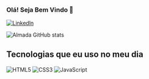 ### Olá! Seja Bem Vindo 👋

[![Linkedln](https://img.shields.io/badge/LinkedIn-0077B5?style=for-the-badge&logo=linkedin&logoColor=white)](https://www.linkedin.com/in/joaovalmada/)

![Almada GitHub stats](https://github-readme-stats.vercel.app/api?username=joao-almada&show_icons=true&theme=radical)

## Tecnologias que eu uso no meu dia

<div style="display: inline_block">
  <img align= "center" alt="HTML5" src= "https://img.shields.io/badge/HTML5-E34F26?style=for-the-badge&logo=html5&logoColor=white" />  
  <img align= "center" alt="CSS3" src= "https://img.shields.io/badge/CSS3-1572B6?style=for-the-badge&logo=css3&logoColor=white" />  
  <img align= "center" alt="JavaScript" src= "https://img.shields.io/badge/JavaScript-F7DF1E?style=for-the-badge&logo=javascript&logoColor=black" />  
</div>
